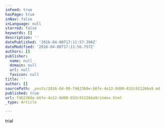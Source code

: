 ```yaml
---
inFeed: true
hasPage: true
inNav: false
inLanguage: null
starred: false
keywords: []
description: ''
datePublished: '2016-04-08T17:11:57.398Z'
dateModified: '2016-04-08T17:11:56.757Z'
authors: []
publisher:
  name: null
  domain: null
  url: null
  favicon: null
title: ''
author: []
sourcePath: _posts/2016-04-08-f462360e-b6fe-4e12-8d00-032c911266a9.md
published: true
url: f462360e-b6fe-4e12-8d00-032c911266a9/index.html
_type: Article

---
```

trial
